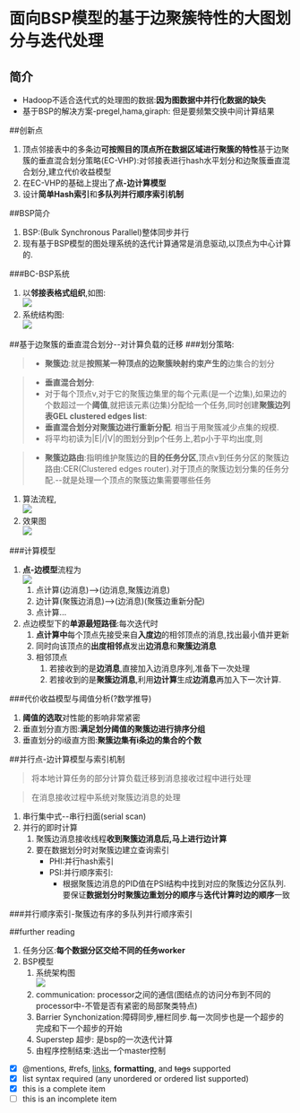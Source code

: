 面向BSP模型的基于边聚簇特性的大图划分与迭代处理
===
简介
--
- Hadoop不适合迭代式的处理图的数据:**因为图数据中并行化数据的缺失**
- 基于BSP的解决方案-pregel,hama,giraph: 但是要频繁交换中间计算结果

##创新点
1. 顶点邻接表中的多条边**可按照目的顶点所在数据区域进行聚簇的特性**基于边聚簇的垂直混合划分策略(EC-VHP):对邻接表进行hash水平划分和边聚簇垂直混合划分,建立代价收益模型
2. 在EC-VHP的基础上提出了**点-边计算模型**
3. 设计**简单Hash索引**和**多队列并行顺序索引机制**

##BSP简介
1. BSP:(Bulk Synchronous Parallel)整体同步并行
2. 现有基于BSP模型的图处理系统的迭代计算通常是消息驱动,以顶点为中心计算的.

###BC-BSP系统
1. 以**邻接表格式组织**,如图:<br>![](http://i.imgur.com/awf7u6I.jpg)
2. 系统结构图:<br>![](http://i.imgur.com/DfKyvVp.jpg)

##基于边聚簇的垂直混合划分--对计算负载的迁移
###划分策略:
> - **聚簇边**:就是**按照某一种顶点的边聚簇映射约束产生的**边集合的划分

> - **垂直混合划分**:
> - 对于每个顶点v,对于它的聚簇边集里的每个元素(是一个边集),如果边的个数超过一个**阈值**,就把该元素(边集)分配给一个任务,同时创建**聚簇边列表GEL clustered edges list**: 
> - **垂直混合划分对聚簇边进行重新分配**. 相当于用聚簇减少点集的规模.
> - 将平均初读为|E|/|V|的图划分到p个任务上,若p小于平均出度,则

> - **聚簇边路由**:指明维护聚簇边的**目的任务分区**,顶点v到任务分区的聚簇边路由:CER(Clustered edges router).对于顶点的聚簇边划分集的任务分配.--就是处理一个顶点的聚簇边集需要哪些任务

1. 算法流程,<br>
![](http://i.imgur.com/TVLSDda.jpg)
2. 效果图<br>
![](http://i.imgur.com/sEGb9b9.jpg)

###计算模型
1. **点-边模型**流程为<br>![](http://i.imgur.com/VZUHoEN.jpg)
	1. 点计算(边消息)-->(边消息,聚簇边消息)
	2. 边计算(聚簇边消息)-->(边消息)(聚簇边重新分配)
	3. 点计算...
2. 点边模型下的**单源最短路径**:每次迭代时
	1. **点计算中**每个顶点先接受来自**入度边**的相邻顶点的消息,找出最小值并更新
	2. 同时向该顶点的**出度相邻点**发出**边消息**和**聚簇边消息**
	3. 相邻顶点
		1. 若接收到的是**边消息**,直接加入边消息序列,准备下一次处理
		2. 若接收到的是**聚簇边消息**,利用**边计算**生成**边消息**再加入下一次计算.

###代价收益模型与阈值分析(?数学推导)
1. **阈值的选取**对性能的影响非常紧密
2. 垂直划分直方图:**满足划分阈值的聚簇边进行排序分组**
3. 垂直划分的i级直方图:**聚簇边集有i条边的集合的个数**

##并行点-边计算模型与索引机制
> 将本地计算任务的部分计算负载迁移到消息接收过程中进行处理

> 在消息接收过程中系统对聚簇边消息的处理
> 
1. 串行集中式--串行扫面(serial scan)
2. 并行的即时计算 
	1. 聚簇边消息接收线程**收到聚簇边消息后,马上进行边计算**
	2. 要在数据划分时对聚簇边建立查询索引
		- PHI:并行hash索引
		- PSI:并行顺序索引:
			- 根据聚簇边消息的PID值在PSI结构中找到对应的聚簇边分区队列.要保证**数据划分时聚簇边重划分的顺序**与**迭代计算时边的顺序**一致

###并行顺序索引-聚簇边有序的多队列并行顺序索引

##further reading
1. 任务分区:**每个数据分区交给不同的任务worker**
2. BSP模型
	1. 系统架构图<br>![](http://i.imgur.com/eXGDGkq.jpg)
	2. communication: processor之间的通信(图结点的访问分布到不同的processor中-不管是否有紧密的局部聚类特点)
	3. Barrier Synchonization:障碍同步,栅栏同步.每一次同步也是一个超步的完成和下一个超步的开始
	4. Superstep 超步: 是bsp的一次迭代计算
	5. 由程序控制结束:选出一个master控制
- [x] @mentions, #refs, [links](), **formatting**, and <del>tags</del> supported
- [x] list syntax required (any unordered or ordered list supported)
- [x] this is a complete item
- [ ] this is an incomplete item

